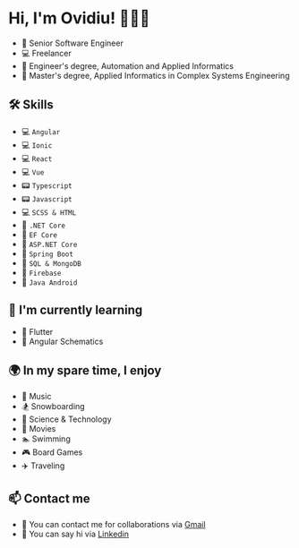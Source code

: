 
# Hi, I'm Ovidiu! 👋👋👋
* 🏢 Senior Software Engineer
* 💻 Freelancer
* 🏫 Engineer's degree, Automation and Applied Informatics
* 🏫 Master's degree, Applied Informatics in Complex Systems Engineering

## 🛠 Skills
* 💻 `Angular`
* 💻 `Ionic`
* 💻 `React`
* 💻 `Vue`
* 📟 `Typescript`
* 📟 `Javascript`
* 💻 `SCSS & HTML`
* 📘 `.NET Core`
* 🔦 `EF Core`
* 🔦 `ASP.NET Core`
* 📕 `Spring Boot`
* 📙 `SQL & MongoDB`
* 📙 `Firebase`
* 📱 `Java Android`

## 🧠 I'm currently learning
* 🚀 Flutter
* 🚀 Angular Schematics

## 🌍 In my spare time, I enjoy
* 🎵 Music
* 🏂 Snowboarding
* 📒 Science & Technology
* 🎦 Movies
* 🏊 Swimming
* 🎮 Board Games
* ✈️ Traveling

## 📫 Contact me
* 📧 You can contact me for collaborations via [Gmail](https://mail.google.com/mail/?view=cm&fs=1&to=ovidiu.mihai.piciorus@gmail.com)
* 📮 You can say hi via [Linkedin](https://www.linkedin.com/in/ovidiu-mihai-picioru%C8%99-a0793b19b/)
